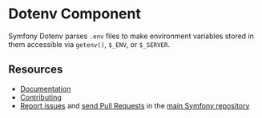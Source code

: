 Dotenv Component
================

Symfony Dotenv parses `.env` files to make environment variables stored in them
accessible via `getenv()`, `$_ENV`, or `$_SERVER`.

Resources
---------

  * [Documentation](https://symfony.com/doc/current/components/dotenv.html)
  * [Contributing](https://symfony.com/doc/current/contributing/index.html)
  * [Report issues](https://github.com/symfony/symfony/issues) and
    [send Pull Requests](https://github.com/symfony/symfony/pulls)
    in the [main Symfony repository](https://github.com/symfony/symfony)

